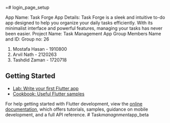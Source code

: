 =# login_page_setup

App Name: Task Forge
App Details: Task Forge is a sleek and intuitive to-do app designed to help you organize your daily tasks efficiently. With its minimalist interface and powerful features, managing your tasks has never been easier.
Project Name: Task Management App
Group Members Name and ID: Group no: 26
1. Mostafa Hasan - 1910800
2. Arvil Nath - 2120263
3. Tashdid Zaman - 1720718

## Getting Started


- [Lab: Write your first Flutter app](https://docs.flutter.dev/get-started/codelab)
- [Cookbook: Useful Flutter samples](https://docs.flutter.dev/cookbook)

For help getting started with Flutter development, view the
[online documentation](https://docs.flutter.dev/), which offers tutorials,
samples, guidance on mobile development, and a full API reference.
#   T a s k _ m a n a g n m e n t _ a p p _ b e t a  
 